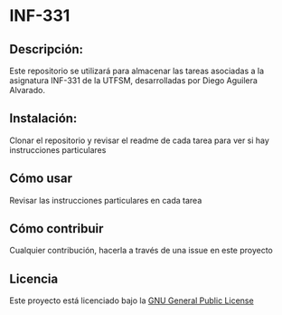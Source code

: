 # INF-331

## Descripción:
Este repositorio se utilizará para almacenar las tareas asociadas a la asignatura INF-331 de la UTFSM, desarrolladas por Diego Aguilera Alvarado.

## Instalación:
Clonar el repositorio y revisar el readme de cada tarea para ver si hay instrucciones particulares

## Cómo usar

Revisar las instrucciones particulares en cada tarea

## Cómo contribuir

Cualquier contribución, hacerla a través de una issue en este proyecto

## Licencia

Este proyecto está licenciado bajo la [GNU General Public License](https://www.gnu.org/licenses/)